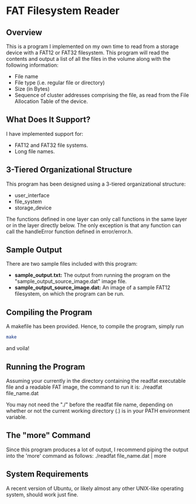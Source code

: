 # FAT Filesystem Reader

## Overview
This is a program I implemented on my own time to read from a storage device with a FAT12 or FAT32 filesystem.  This program will read the contents and output a list of all the files in the volume along with the following information:
* File name
* File type (i.e. regular file or directory)
* Size (in Bytes)
* Sequence of cluster addresses comprising the file, as read from the File Allocation Table of the device.

## What Does It Support?
I have implemented support for:
* FAT12 and FAT32 file systems.
* Long file names.

## 3-Tiered Organizational Structure
This program has been designed using a 3-tiered organizational structure:
* user_interface
* file_system
* storage_device

The functions defined in one layer can only call functions in the same layer or in the layer directly below.  The only exception is that any function can call the handleError function defined in error/error.h.

## Sample Output
There are two sample files included with this program:
* **sample_output.txt:**  The output from running the program on the "sample_output_source_image.dat" image file.
* **sample_output_source_image.dat:**  An image of a sample FAT12 filesystem, on which the program can be run.

## Compiling the Program
A makefile has been provided.  Hence, to compile the program, simply run
```bash
make
```
and voila!

## Running the Program
Assuming your currently in the directory containing the readfat executable file and a readable FAT image, the command to run it is:
	./readfat file_name.dat

You may not need the "./" before the readfat file name, depending on whether or not the current working directory (.) is in your PATH environment variable.


## The "more" Command
Since this program produces a lot of output, I recommend piping the output into the 'more' command as follows:
	./readfat file_name.dat | more

## System Requirements
A recent version of Ubuntu, or likely almost any other UNIX-like operating system, should work just fine.
